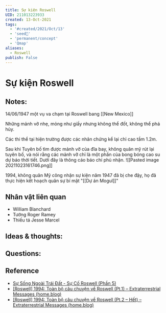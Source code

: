 ```yaml
---
title: Sự kiện Roswell
UID: 211013223933
created: 13-Oct-2021
tags:
  - '#created/2021/Oct/13'
  - 'seed🥜'
  - 'permanent/concept'
  - 'Qmap'
aliases:
  - Roswell
publish: False
---
```

# Sự kiện Roswell

## Notes:
14/06/1947 một vụ va chạm tại Roswell bang [[New Mexico]]

Những mảnh vỡ nhẹ, mỏng như giấy nhưng không thể đốt, không thể phá hủy.

Các thi thể tại hiện trường được các nhân chứng kể lại chỉ cao tầm 1.2m.

Sau khi Tuyên bố tìm được mảnh vỡ của đĩa bay, không quân mỹ rút lại tuyên bố, và nói rằng các mảnh vỡ chỉ là một phần của bong bóng cao su dự báo thời tiết. Dưới đây là thông cáo báo chí phủ nhận.
![[Pasted image 20211023161746.png]]

1994, không quân Mỹ công nhận sự kiện năm 1947 đã bị che đậy, họ đã thực hiện kết hoạch quân sự bí mật "[[Dự án Mogul]]"

## Nhân vật liên quan
-   William Blanchard
-   Tướng Roger Ramey
-   Thiếu tá Jesse Marcel

## Ideas & thoughts:

## Questions:

## Reference
- [Sự Sống Ngoài Trái Đất - Sự Cố Roswell (Phần 5)](https://www.youtube.com/watch?v=Z9RVXXHxKTE&t=10s)
- [[Roswell] 1994: Toàn bộ câu chuyện về Roswell (Pt.1) – Extraterrestrial Messages (home.blog)](https://extraterrestrialbeing.home.blog/2020/09/29/roswell-1994-toan-bo-cau-chuyen-ve-roswell-pt-1/)
- [[Roswell] 1994: Toàn bộ câu chuyện về Roswell (Pt.2 – Hết) – Extraterrestrial Messages (home.blog)](https://extraterrestrialbeing.home.blog/2020/09/29/roswell-1994-toan-bo-cau-chuyen-ve-roswell-pt-2-het/)
